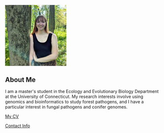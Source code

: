 <img src="/images/headshot.JPG" width="200" />

## About Me
I am a master's student in the Ecology and Evolutionary Biology Department at the University of Connecticut. My research interests involve using genomics and bioinformatics to study forest pathogens, and I have a particular interest in fungal pathogens and conifer genomes.

[My CV](PDFs/cv.pdf)

[Contact Info](contact-info.html) 
